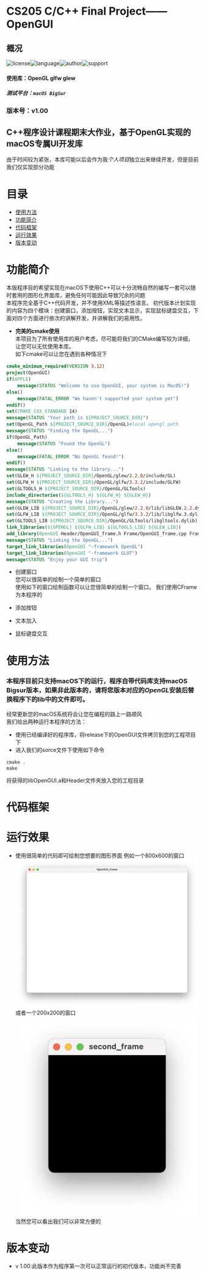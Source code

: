 # CS205 C/C++ Final Project——OpenGUI

## 概况

![license](https://img.shields.io/badge/license-MIT-yellowgreen)![language](https://img.shields.io/badge/language-C%2B%2B-brightgreen)![author](https://img.shields.io/badge/author-happys-blue)![support](https://img.shields.io/badge/Supported--platform-macOS-red)
#### 使用库：OpenGL glfw glew
##### 测试平台：`macOS BigSur`
### 版本号：v1.00
## C++程序设计课程期末大作业，基于OpenGL实现的macOS专属UI开发库

由于时间较为紧张，本库可能以后会作为我*个人项目*独立出来继续开发，但是目前我们仅实现部分功能

# 目录
- [使用方法](#使用方法)       	
- [功能简介](#功能简介)      	
- [代码框架](#代码框架)      	
- [运行效果](#运行效果)     	
- [版本变动](#版本变动)
# 功能简介
本版程序目的希望实现在macOS下使用C++可以十分流畅自然的编写一套可以随时套用的图形化界面库，避免任何可能因此导致冗余的问题        
本程序完全基于C++代码开发，并不使用XML等描述性语言。
初代版本计划实现的内容为四个模块：创建窗口，添加按钮，实现文本显示，实现鼠标键盘交互，下面对四个方面进行依次的讲解开发，并讲解我们的易用性。
- **完美的cmake使用**            
本项目为了所有使用库的用户考虑，尽可能将我们的CMake编写较为详细，让您可以无忧使用本库。          
如下cmake可以让您在遇到各种情况下
```cmake
cmake_minimum_required(VERSION 3.12)
project(OpenGUI)
if(APPLE)
    message(STATUS "Welcome to use OpenGUI, your system is MacOS!")
else()
    message(FATAL_ERROR "We haven't supported your system yet")
endif()
set(CMAKE_CXX_STANDARD 14)
message(STATUS "Your path is ${PROJECT_SOURCE_DIR}")
set(OpenGL_Path ${PROJECT_SOURCE_DIR}/OpenGL)#local opengl path
message(STATUS "Finding the OpenGL...")
if(OpenGL_Path)
    message(STATUS "Found the OpenGL")
else()
    message(FATAL_ERROR "No OpenGL found!")
endif()
message(STATUS "Linking to the library...")
set(GLEW_H ${PROJECT_SOURCE_DIR}/OpenGL/glew/2.2.0/include/GL)
set(GLFW_H ${PROJECT_SOURCE_DIR}/OpenGL/glfw/3.3.2/include/GLFW)
set(GLTOOLS_H ${PROJECT_SOURCE_DIR}/OpenGL/GLTools)
include_directories(${GLTOOLS_H} ${GLFW_H} ${GLEW_H})
message(STATUS "Creating the Library...")
set(GLEW_LIB ${PROJECT_SOURCE_DIR}/OpenGL/glew/2.2.0/lib/libGLEW.2.2.dylib)
set(GLFW_LIB ${PROJECT_SOURCE_DIR}/OpenGL/glfw/3.3.2/lib/libglfw.3.dylib)
set(GLTOOLS_LIB ${PROJECT_SOURCE_DIR}/OpenGL/GLTools/libgltools.dylib)
link_libraries(${OPENGL} ${GLFW_LIB} ${GLTOOLS_LIB} ${GLEW_LIB})
add_library(OpenGUI Header/OpenGUI_frame.h Frame/OpenGUI_frame.cpp Frame/OpenGUI_Button.cpp Header/OpenGUI_Button.h Frame/OpenGUI_label.cpp Header/OpenGUI_label.h Frame/OpenGUI_TextBox.cpp Header/OpenGUI_TextBox.h Header/Func.h Header/GUIroot.h Header/KeyBorad.h Header/Color.h)
message(STATUS "Linking the OpenGL...")
target_link_libraries(OpenGUI "-framework OpenGL")
target_link_libraries(OpenGUI "-framework GLUT")
message(STATUS "Enjoy your GUI trip")
```
- 创建窗口              
您可以很简单的绘制一个简单的窗口    
使用如下的窗口绘制函数可以让您很简单的绘制一个窗口。
我们使用CFrame为本程序的




- 添加按钮

- 文本加入

- 鼠标键盘交互
# 使用方法
### 本程序目前只支持macOS下的运行，程序自带代码库支持macOS Bigsur版本，如果非此版本的，请将您版本对应的*OpenGL*安装后替换程序下的lib中的文件即可。
经常更新您的macOS系统将会让您在编程的路上一路顺风               
我们给出两种运行本程序的方法：
- 使用已经编译好的程序库，将release下的OpenGUI文件拷贝到您的工程项目下
- 进入我们的sorce文件下使用如下命令
```shell
cmake .
make
```
将获得的libOpenGUI.a和Header文件夹放入您的工程目录

# 代码框架

# 运行效果
- 使用很简单的代码即可绘制您想要的图形界面
例如一个800x600的窗口
![img1](img/win1.png)
或者一个200x200的窗口
![img2](img/win2.png)
当然您可以看出我们可以非常方便的
# 版本变动
- v 1.00:此版本作为程序第一次可以正常运行的初代版本，功能尚不完善
